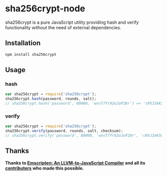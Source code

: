 sha256crypt-node
===

sha256crypt is a pure JavaScript utility providing hash and verify functionality without the need of external dependencies.

## Installation

```bash
npm install sha256crypt
```

## Usage

### hash

```javascript
var sha256crypt = require('sha256crypt');
sha256crypt.hash(password, rounds, salt);
// sha256crypt.hash('password', 80000, 'wnsT7Yr92oJoP28r') => 'cKhJImk5mfuSKV9b3mumNzlbstFUplKtQXXMo4G6Ep5';
```

### verify

```javascript
var sha256crypt = require('sha256crypt');
sha256crypt.verify(password, rounds, salt, checksum);
// sha256crypt.verify('password', 80000, 'wnsT7Yr92oJoP28r', 'cKhJImk5mfuSKV9b3mumNzlbstFUplKtQXXMo4G6Ep5') => true;
```

## Thanks

__Thanks to [Emscripten: An LLVM-to-JavaScript Compiler](https://github.com/kripken/emscripten) and all its [contributers](https://github.com/kripken/emscripten/graphs/contributors) who made this possible.__